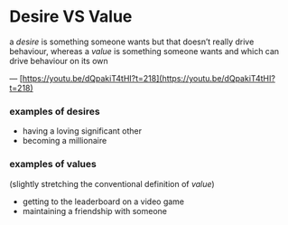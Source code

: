 # Desire VS Value

a _desire_ is something someone wants but that doesn’t really drive behaviour, whereas a _value_ is something someone wants and which can drive behaviour on its own

&mdash; [https://youtu.be/dQpakiT4tHI?t=218](https://youtu.be/dQpakiT4tHI?t=218)

### examples of desires

- having a loving significant other
- becoming a millionaire

### examples of values

(slightly stretching the conventional definition of _value_)

- getting to the leaderboard on a video game
- maintaining a friendship with someone

